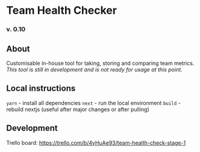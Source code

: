 # Team Health Checker

### v. 0.10

## About

Customisable in-house tool for taking, storing and comparing team metrics.
_This tool is still in development and is not ready for usage at this point._

## Local instructions

`yarn` - install all dependencies
`next` - run the local environment
`build` - rebuild nextjs (useful after major changes or after pulling)

## Development

Trello board: https://trello.com/b/4yHuAe93/team-health-check-stage-1
